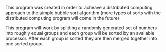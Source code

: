This program was created in order to acheave a distributed computing approach to the simple bubble sort algorithm
(more types of sorts with the distributed computing program will come in the future)

This program will work by splitting a randomly generated set of numbers into roughly equal groups and each group
will be sorted by an available processor. After each group is sorted they are then merged together into one sorted
group.
